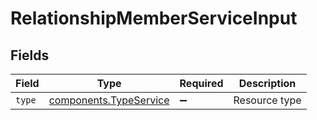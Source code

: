 # RelationshipMemberServiceInput


## Fields

| Field                                                                   | Type                                                                    | Required                                                                | Description                                                             |
| ----------------------------------------------------------------------- | ----------------------------------------------------------------------- | ----------------------------------------------------------------------- | ----------------------------------------------------------------------- |
| `type`                                                                  | [components.TypeService](../../../sdk/models/components/typeservice.md) | :heavy_minus_sign:                                                      | Resource type                                                           |